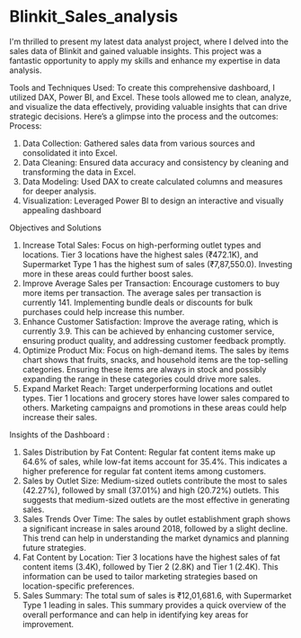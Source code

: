 # Blinkit_Sales_analysis
I'm thrilled to present my latest data analyst project, where I delved into the sales data of Blinkit and gained valuable insights. This project was a fantastic opportunity to apply my skills and enhance my expertise in data analysis.

Tools and Techniques Used:
To create this comprehensive dashboard, I utilized DAX, Power BI, and Excel. These tools allowed me to clean, analyze, and visualize the data effectively, providing valuable insights that can drive strategic decisions. Here’s a glimpse into the process and the outcomes:
Process:
1. Data Collection: Gathered sales data from various sources and consolidated it into Excel.
2. Data Cleaning: Ensured data accuracy and consistency by cleaning and transforming the data in Excel.
3. Data Modeling: Used DAX to create calculated columns and measures for deeper analysis.
4. Visualization: Leveraged Power BI to design an interactive and visually appealing dashboard

Objectives and Solutions
1. Increase Total Sales:
Focus on high-performing outlet types and locations. Tier 3 locations have the highest sales (₹472.1K), and Supermarket Type 1 has the highest sum of sales (₹7,87,550.0). Investing more in these areas could further boost sales.
2. Improve Average Sales per Transaction:
Encourage customers to buy more items per transaction. The average sales per transaction is currently 141. Implementing bundle deals or discounts for bulk purchases could help increase this number.
3. Enhance Customer Satisfaction:
Improve the average rating, which is currently 3.9. This can be achieved by enhancing customer service, ensuring product quality, and addressing customer feedback promptly.
4. Optimize Product Mix:
Focus on high-demand items. The sales by items chart shows that fruits, snacks, and household items are the top-selling categories. Ensuring these items are always in stock and possibly expanding the range in these categories could drive more sales.
5. Expand Market Reach:
Target underperforming locations and outlet types. Tier 1 locations and grocery stores have lower sales compared to others. Marketing campaigns and promotions in these areas could help increase their sales.

Insights of the Dashboard :
1. Sales Distribution by Fat Content: Regular fat content items make up 64.6% of sales, while low-fat items account for 35.4%. This indicates a higher preference for regular fat content items among customers.
2. Sales by Outlet Size: Medium-sized outlets contribute the most to sales (42.27%), followed by small (37.01%) and high (20.72%) outlets. This suggests that medium-sized outlets are the most effective in generating sales.
3. Sales Trends Over Time: The sales by outlet establishment graph shows a significant increase in sales around 2018, followed by a slight decline. This trend can help in understanding the market dynamics and planning future strategies.
4. Fat Content by Location: Tier 3 locations have the highest sales of fat content items (3.4K), followed by Tier 2 (2.8K) and Tier 1 (2.4K). This information can be used to tailor marketing strategies based on location-specific preferences.
5. Sales Summary: The total sum of sales is ₹12,01,681.6, with Supermarket Type 1 leading in sales. This summary provides a quick overview of the overall performance and can help in identifying key areas for improvement.
